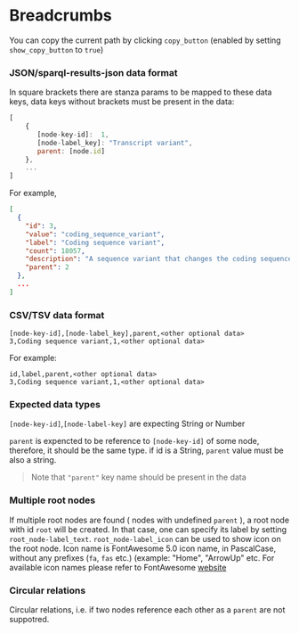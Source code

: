 # Breadcrumbs

You can copy the current path by clicking `copy_button` (enabled by setting `show_copy_button` to `true`)

### JSON/sparql-results-json data format

In square brackets there are stanza params to be mapped to these data keys, data keys without brackets must be present in the data:

```js
[
    {
       [node-key-id]:  1,
       [node-label_key]: "Transcript variant",
       parent: [node.id]
    },
    ...
]
```

For example,

```json
[
  {
    "id": 3,
    "value": "coding_sequence_variant",
    "label": "Coding sequence variant",
    "count": 18057,
    "description": "A sequence variant that changes the coding sequence",
    "parent": 2
  },
  ...
]

```

### CSV/TSV data format

```csv
[node-key-id],[node-label_key],parent,<other optional data>
3,Coding sequence variant,1,<other optional data>
```

For example:

```csv
id,label,parent,<other optional data>
3,Coding sequence variant,1,<other optional data>
```

### Expected data types

`[node-key-id]`,`[node-label-key]` are expecting String or Number

`parent` is expencted to be reference to `[node-key-id]` of some node, therefore, it should be the same type. if id is a String, `parent` value must be also a string.

> Note that `"parent"` key name should be present in the data

### Multiple root nodes

If multiple root nodes are found ( nodes with undefined `parent` ), a root node with id `root` will be created. In that case, one can specify its label by setting `root_node-label_text`.
`root_node-label_icon` can be used to show icon on the root node. Icon name is FontAwesome 5.0 icon name, in PascalCase, without any prefixes (`fa`, `fas` etc.) (example: "Home", "ArrowUp" etc. For available icon names please refer to FontAwesome [website](https://fontawesome.com/icons/magnifying-glass?s=solid&f=classic)

### Circular relations

Circular relations, i.e. if two nodes reference each other as a `parent` are not suppotred.
